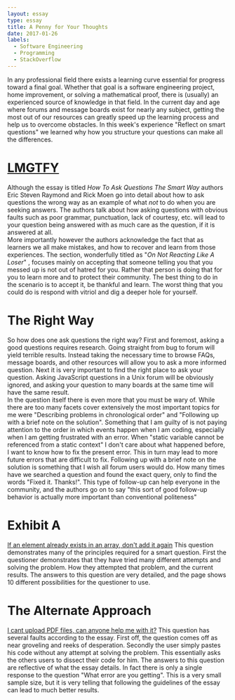 ```yaml
---
layout: essay
type: essay
title: A Penny for Your Thoughts
date: 2017-01-26
labels:
  - Software Engineering
  - Programming
  - StackOverflow
---
```


In any professional field there exists a learning curve essential for progress toward a final goal. Whether that goal is a software engineering project, home improvement, or solving a mathematical proof, there is (usually) an experienced source of knowledge in that field. In the current day and age where forums and message boards exist for nearly any subject, getting the most out of our resources can greatly speed up the learning process and help us to overcome obstacles. In this week's experience "Reflect on smart questions" we learned why how you structure your questions can make all the differences. 

# [LMGTFY](http://lmgtfy.com/?q=How+to+ask+questions+the+smart+way) 

Although the essay is titled *How To Ask Questions The Smart Way* authors Eric Steven Raymond and Rick Moen go into detail about how to ask questions the wrong way as an example of what *not* to do when you are seeking answers. The authors talk about how asking questions with obvious faults such as poor grammar, punctuation, lack of courtesy, etc. will lead to your question being answered with as much care as the question, if it is answered at all.  
More importantly however the authors acknowledge the fact that as learners we all make mistakes, and how to recover and learn from those experiences. The section, wonderfully titled as "*On Not Reacting Like A Loser*" ,  focuses mainly on accepting that someone telling you that you messed up is not out of hatred for you. Rather that person is doing that for you to learn more and to protect their community.  The best thing to do in the scenario is to accept it, be thankful and learn. The worst thing that you could do is respond with vitriol and dig a deeper hole for yourself. 

# The Right Way  

So how does one ask questions the right way? First and foremost, asking a good questions requires research. Going straight from bug to forum will yield terrible results. Instead taking the necessary time to browse FAQs, message boards, and other resources will allow you to ask a more informed question. Next it is very important to find the right place to ask your question. Asking JavaScript questions in a Unix forum will be obviously ignored, and asking your question to many boards at the same time will have the same result.  
In the question itself there is even more that you must be wary of. While there are too many facets cover extensively the most important topics for me were "Describing problems in chronological order" and "Following up with a brief note on the solution". Something that I am guilty of is not paying attention to the order in which events happen when I am coding, especially when I am getting frustrated with an error. When "static variable cannot be referenced from a static context" I don't care about what happened before,  I want to know how to fix the present error. This in turn may lead to more future errors that are difficult to fix. Following up with a brief note on the solution is something that I wish all forum users would do. How many times have we searched a question and found the exact query, only to find the words "Fixed it. Thanks!". This type of follow-up can help everyone in the community, and the authors go on to say "this sort of good follow-up behavior is actually more important than conventional politeness" 

# Exhibit A  

[If an element already exists in an array, don't add it again](http://stackoverflow.com/questions/41364383/if-an-element-already-exists-in-an-array-dont-add-it-again) This question demonstrates many of the principles required for a smart question. First the questioner demonstrates that they have tried many different attempts and solving the problem. How they attempted that problem, and the current results. The answers to this question are very detailed, and the page shows 10 different possibilities for the questioner to use.

# The Alternate Approach 

[I cant upload PDF files, can anyone help me with it?](http://stackoverflow.com/questions/41888399/i-cant-upload-pdf-files-can-anyone-help-me-with-it) This question has several faults according to the essay. First off, the question comes off as near groveling and reeks of desperation. Secondly the user simply pastes his code without any attempt at solving the problem. This essentially asks the others users to dissect their code for him. The answers to this question are reflective of what the essay details. In fact there is only a single response to the question "What error are you getting". This is a very small sample size, but it is very telling that following the guidelines of the essay can lead to much better results. 
 
 

